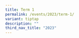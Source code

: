 ```yaml
---
title: Term 1
permalink: /events/2023/term-1/
variant: tiptap
description: ""
third_nav_title: "2023"
---
```


